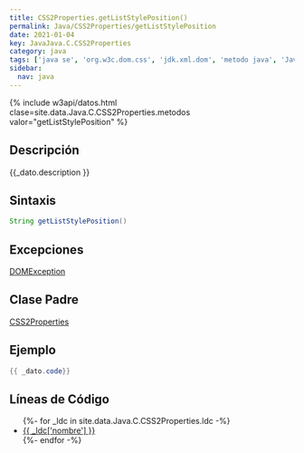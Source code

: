 ```yaml
---
title: CSS2Properties.getListStylePosition()
permalink: Java/CSS2Properties/getListStylePosition
date: 2021-01-04
key: JavaJava.C.CSS2Properties
category: java
tags: ['java se', 'org.w3c.dom.css', 'jdk.xml.dom', 'metodo java', 'Java 1.4', 'DOM Level 2']
sidebar: 
  nav: java
---
```


{% include w3api/datos.html clase=site.data.Java.C.CSS2Properties.metodos valor="getListStylePosition" %}

## Descripción
{{_dato.description }}

## Sintaxis
~~~java
String getListStylePosition()
~~~

## Excepciones
[DOMException](/Java/DOMException/)

## Clase Padre
[CSS2Properties](/Java/CSS2Properties/)

## Ejemplo
~~~java
{{ _dato.code}}
~~~

## Líneas de Código
<ul>
{%- for _ldc in site.data.Java.C.CSS2Properties.ldc -%}
   <li>
       <a href="{{_ldc['url'] }}">{{ _ldc['nombre'] }}</a>
   </li>
{%- endfor -%}
</ul>
